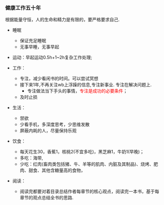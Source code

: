 ### 健康工作五十年
根据能量守恒，人的生命和精力是有限的，要严格要求自己.

- 睡眠
  - 保证充足睡眠
  - 无事早睡，无事早起

- 运动：早起运动0.5h+1~2h复杂工作处理;

- 工作： 
  - 专注，减少看闲书的时间。可以尝试冥想 
  - 接下来1年,不再关注wb上浮躁的信息,专注新事业. 专注在解决问题上.
    - 专注做法当下手头的事情，<font color='#FF0000'>专注是成功的必要条件</font>；
  - 及时止损

- 生活：
  - 禁欲
  - 少看手机，多深度思考，少思维发散
  - 屏蔽内耗的人，尽量保持乐观

- 饮食：
  - 每天花生30，香蕉1，核桃2(不宜多吃)，黑芝麻1，牛奶1(早晚)；
  - 多吃：海带,
  - 少吃：红肉(畜肉类包括猪、牛、羊等的肌肉、内脏及其制品)、烧烤、肥肉、甜食、其他含糖量高的食物，

- 阅读：
  - 阅读完都要对着目录总结作者每章节的核心观点，阅读完一本书，基于每章节的观点总结全书的思路.

